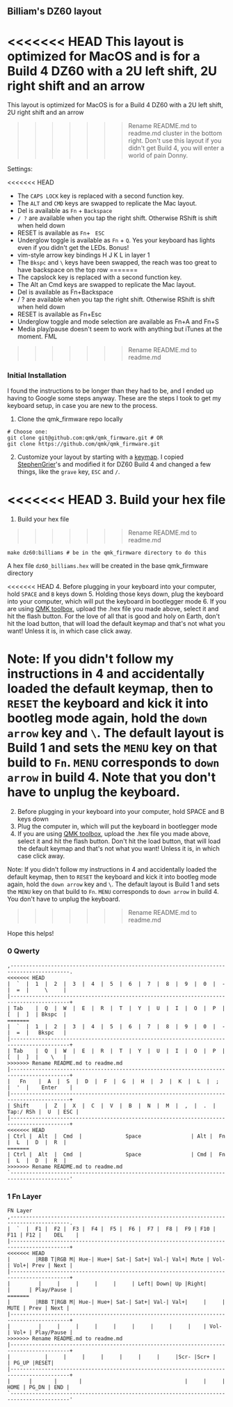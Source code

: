 ## Billiam's DZ60 layout

<<<<<<< HEAD
This layout is optimized for MacOS and is for a Build 4 DZ60 with a 2U left shift, 2U right shift and an arrow
=======
This layout is optimized for MacOS is for a Build 4 DZ60 with a 2U left shift, 2U right shift and an arrow
>>>>>>> Rename README.md to readme.md
cluster in the bottom right. Don't use this layout if you didn't get Build 4, you will enter a world of pain Donny.

Settings:

<<<<<<< HEAD
* The `CAPS LOCK` key is replaced with a second function key.
* The `ALT` and `CMD` keys are swapped to replicate the Mac layout.
* Del is available as `Fn` + `Backspace`
* `/ ?` are available when you tap the right shift. Otherwise RShift is shift when held down
* RESET is available as `Fn`+ ` ESC`
* Underglow toggle is available as `Fn` + `Q`. Yes your keyboard has lights even if you didn't get the LEDs. Bonus!
* vim-style arrow key bindings H J K L in layer 1
* The `Bkspc` and `\` keys have been swapped, the reach was too great to have backspace on the top row
=======
* The capslock key is replaced with a second function key.
* The Alt an Cmd keys are swapped to replicate the Mac layout.
* Del is available as Fn+Backspace
* / ? are available when you tap the right shift. Otherwise RShift is shift when held down
* RESET is available as Fn+Esc
* Underglow toggle and mode selection are available as Fn+A and Fn+S
* Media play/pause doesn't seem to work with anything but iTunes at the moment. FML

>>>>>>> Rename README.md to readme.md

### Initial Installation

I found the instructions to be longer than they had to be, and I ended up having to Google some steps anyway. These are the steps I took to get my keyboard setup, in case you are new to the process.

1. Clone the qmk_firmware repo locally
```
# Choose one:
git clone git@github.com:qmk/qmk_firmware.git # OR
git clone https://github.com/qmk/qmk_firmware.git
```
2. Customize your layout by starting with a [keymap](https://github.com/qmk/qmk_firmware/tree/master/keyboards/dz60/keymaps). I copied [StephenGrier](https://github.com/qmk/qmk_firmware/tree/master/keyboards/dz60/keymaps/stephengrier)'s and modified it for DZ60 Build 4 and changed a few things, like the `grave` key, `ESC` and `/`.

<<<<<<< HEAD
3. Build your hex file
=======
1. Build your hex file
>>>>>>> Rename README.md to readme.md
```
make dz60:billiams # be in the qmk_firmware directory to do this
```
A hex file `dz60_billiams.hex` will be created in the base qmk_firmware directory

<<<<<<< HEAD
4. Before plugging in your keyboard into your computer, hold `SPACE` and `B` keys down
5. Holding those keys down, plug the keyboard into your computer, which will put the keyboard in bootlegger mode
6. If you are using [QMK toolbox](https://github.com/qmk/qmk_toolbox/releases), upload the .hex file you made above, select it and hit the flash button. For the love of all that is good and holy on Earth, don't hit the load button, that will load the default keymap and that's not what you want! Unless it is, in which case click away.

Note: If you didn't follow my instructions in 4 and accidentally loaded the default keymap, then to `RESET` the keyboard and kick it into bootleg mode again, hold the `down arrow` key and `\`. The default layout is Build 1 and sets the `MENU` key on that build to `Fn`. `MENU` corresponds to `down arrow` in build 4. Note that you don't have to unplug the keyboard.
=======
2. Before plugging in your keyboard into your computer, hold SPACE and B keys down
3. Plug the computer in, which will put the keyboard in bootlegger mode
4. If you are using [QMK toolbox](https://github.com/qmk/qmk_toolbox/releases), upload the .hex file you made above, select it and hit the flash button. Don't hit the load button, that will load the default keymap and that's not what you want! Unless it is, in which case click away.

Note: If you didn't follow my instructions in 4 and accidentally loaded the default keymap, then to `RESET` the keyboard and kick it into bootleg mode again, hold the `down arrow` key and `\`. The default layout is Build 1 and sets the `MENU` key on that build to `Fn`. `MENU` corresponds to `down arrow` in build 4. You don't have to unplug the keyboard. 
>>>>>>> Rename README.md to readme.md

Hope this helps!

### 0 Qwerty
```
,-----------------------------------------------------------------------------------------.
<<<<<<< HEAD
|  `  |  1  |  2  |  3  |  4  |  5  |  6  |  7  |  8  |  9  |  0  |  -  |  =  |     \     |
|-----------------------------------------------------------------------------------------+
| Tab    |  Q  |  W  |  E  |  R  |  T  |  Y  |  U  |  I  |  O  |  P  |  [  |  ]  | Bkspc  |
=======
|  `  |  1  |  2  |  3  |  4  |  5  |  6  |  7  |  8  |  9  |  0  |  -  |  =  |   Bkspc   |
|-----------------------------------------------------------------------------------------+
| Tab    |  Q  |  W  |  E  |  R  |  T  |  Y  |  U  |  I  |  O  |  P  |  [  |  ]  |    \   |
>>>>>>> Rename README.md to readme.md
|-----------------------------------------------------------------------------------------+
|   Fn    |  A  |  S  |  D  |  F  |  G  |  H  |  J  |  K  |  L  |  ;  |  '  |    Enter    |
|-----------------------------------------------------------------------------------------+
| Shift     |  Z  |  X  |  C  |  V  |  B  |  N  |  M  |  ,  |  .  | Tap:/ RSh |  U  | ESC |
|-----------------------------------------------------------------------------------------+
<<<<<<< HEAD
| Ctrl |  Alt  |  Cmd  |              Space                | Alt |  Fn  |  L  |  D  |  R  |
=======
| Ctrl |  Alt  |  Cmd  |              Space                | Cmd |  Fn  |  L  |  D  |  R  |
>>>>>>> Rename README.md to readme.md
`-----------------------------------------------------------------------------------------'
```

### 1 Fn Layer
```
FN Layer
,-----------------------------------------------------------------------------------------.
|  `  |  F1 |  F2 |  F3 |  F4 |  F5 |  F6 |  F7 |  F8 |  F9 | F10 | F11 | F12 |    DEL    |
|-----------------------------------------------------------------------------------------+
<<<<<<< HEAD
|        |RBB T|RGB M| Hue-| Hue+| Sat-| Sat+| Val-| Val+| Mute | Vol-| Vol+| Prev | Next |
|-----------------------------------------------------------------------------------------+
|         |     |     |     |     |     | Left| Down| Up |Right|      |      | Play/Pause |
=======
|        |RBB T|RGB M| Hue-| Hue+| Sat-| Sat+| Val-| Val+|     |     | MUTE | Prev | Next |
|-----------------------------------------------------------------------------------------+
|         |     |     |     |     |     |     |     |     |    | Vol- | Vol+ | Play/Pause |
>>>>>>> Rename README.md to readme.md
|-----------------------------------------------------------------------------------------+
|           |     |     |     |     |     |     |     |Scr- |Scr+ |         | PG_UP |RESET|
|-----------------------------------------------------------------------------------------+
|      |       |       |                                 |     |     | HOME | PG_DN | END |
`-----------------------------------------------------------------------------------------'
```

